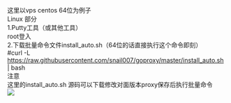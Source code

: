 这里以vps centos 64位为例子  
Linux 部分  
1.Putty工具（或其他工具）  
root登入  
2.下载批量命令文件install_auto.sh（64位的话直接执行这个命令即刻）  
#curl -L https://raw.githubusercontent.com/snail007/goproxy/master/install_auto.sh | bash  
注意  
这里的install_auto.sh 源码可以下载修改对面版本proxy保存后执行批量命令  
<img src="https://github.com/snail007/goproxy/blob/master/docs/images/image001.png?raw=true"/>
